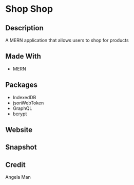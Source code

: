 # Shop Shop

## Description
A MERN application that allows users to shop for products

## Made With
* MERN

## Packages
* IndexedDB
* jsonWebToken
* GraphQL
* bcrypt

## Website

## Snapshot

## Credit
Angela Man